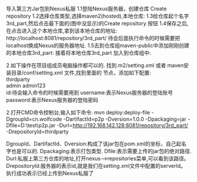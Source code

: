 导入第三方Jar包到Nexus私服
1.1登陆Nexus服务器，创建仓库 Create repository
1.2选择仓库类型,选择maven2(hosted),本地仓库:
1.3给仓库起个名字 3rd_part,然后点击最下面的(图中没显示)的Create repository 按钮
1.4保存之后,在点击进入这个本地仓库,拿到该本地仓库的地址:
http://localhost:8081/repository/3rd_part/
待会后面执行命令的时候需要把localhost换成Nexus的服务器地址.
1.5去到仓库组maven-public中添加刚刚创建的本地仓库3rd_part:
接着将本地仓库3rd_part 加入到仓库组中:

2.如下操作在项目组成员电脑操作都可以的.
找到.m2/setting.xml 或者 maven安装目录/conf/setting.xml 文件,找到里面的 <servers> 节点，添加如下配置:
<server>   
    <id>thirdparty</id>   
    <username>admin</username>
    <password>admin123</password>   
</server>
id:待会输入命令的时候需要用到
username:表示Nexus服务器的登陆账号
password:表示Nexus服务器的登陆密码

2.打开CMD命令控制台,输入如下命令:
mvn deploy:deploy-file -DgroupId=cn.wolfcode -DartifactId=p2p -Dversion=1.0.0 -Dpackaging=jar -Dfile=D:\test\p2p.jar -Durl=http://192.168.142.128:8081/repository/3rd_part/ -DrepositoryId=thirdparty


DgroupId、DartifactId、Dversion:构成了该jar包在pom.xml的坐标，自己起名字也是可以的.
Dpackaging:表示打包类型.
Dfile:表示需要上传的jar包的绝对路径.
Durl:私服上第三方仓库的地址,打开nexus——>repositories菜单,可以看到该路径。
DrepositoryId:服务器的表示id,就是我们在setting.xml文件中配置的serverId。
执行成功表示已经上传到Nexus私服了



